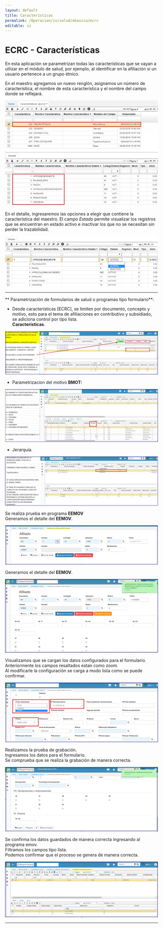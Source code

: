 ```yaml
---
layout: default
title: Características
permalink: /Operacion/is/salud/ebasica/ecrc
editable: si
---
```


# ECRC - Características

En esta aplicación se parametrizan todas las características que se vayan a utlizar en el módulo de salud, por ejemplo, al identificar en la afiliación si un usuario pertenece a un grupo étnico.  

En el maestro agregamos un nuevo renglón, asignamos un número de característica, el nombre de esta característica y el nombre del campo donde se reflejará.  

![](ecrc.png)

En el detalle, ingresaremos las opciones a elegir que contiene la característica del maestro. El campo _Estado_ permite visualizar los registros que se encuentran en estado activo e inactivar los que no se necesitan  sin perder la trazabilidad.  

![](ecrc1.png)  

*****

** Parametrización de formularios de salud o programas tipo formulario**:  
* Desde características  [ECRC], se limiten por documento, concepto y motivo, esto para el tema de afiliaciones en contributivo y subsidiado, se adiciona control por tipo lista.  
**Características**.  

![](ecrc5.png)  

* Parametrizacion del motivo **BMOT:**  

![](ecrc6.png)  
* Jerarquía.  

![](ecrc7.png)  

Se realiza prueba en programa **EEMOV**  
Generamos el detalle del **EEMOV**.  

![](ecrc8.png)  

Generamos el detalle del **EEMOV**.  

![](ecrc9.png)  

Visualizamos que se cargan los datos configurados para el formulario.  
Anteriormente los campos resaltados estan como zoom.  
Al modificarle la configuración se carga a modo lista como se puede confirmar.  

![](ecrc10.png)  

Realizamos la prueba de grabación.   
Ingresamos los datos para el formulario.   
Se comprueba que se realiza la grabación de manera correcta.   

![](ecrc11.png)  

Se confirma los datos guardados de manera correcta ingresando al programa emov.   
Filtramos los campos tipo lista.   
Podemos confirmar que el proceso se genera de manera correcta.   

 ![](ecrc12.png)  


****













